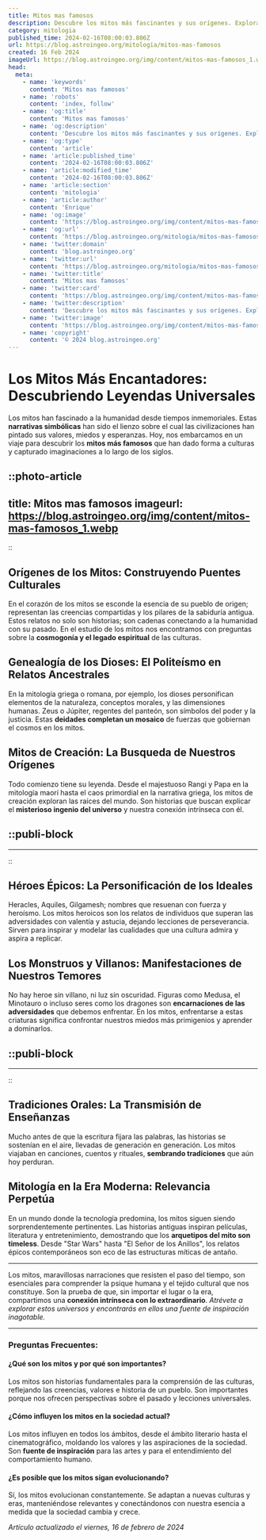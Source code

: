 ```yaml
---
title: Mitos mas famosos
description: Descubre los mitos más fascinantes y sus orígenes. Explora historias que han cautivado la humanidad por siglos.
category: mitologia
published_time: 2024-02-16T08:00:03.806Z
url: https://blog.astroingeo.org/mitologia/mitos-mas-famosos
created: 16 Feb 2024
imageUrl: https://blog.astroingeo.org/img/content/mitos-mas-famosos_1.webp
head:
  meta:
    - name: 'keywords'
      content: 'Mitos mas famosos'
    - name: 'robots'
      content: 'index, follow'
    - name: 'og:title'
      content: 'Mitos mas famosos'
    - name: 'og:description'
      content: 'Descubre los mitos más fascinantes y sus orígenes. Explora historias que han cautivado la humanidad por siglos.'
    - name: 'og:type'
      content: 'article'
    - name: 'article:published_time'
      content: '2024-02-16T08:00:03.806Z'
    - name: 'article:modified_time'
      content: '2024-02-16T08:00:03.806Z'
    - name: 'article:section'
      content: 'mitologia'
    - name: 'article:author'
      content: 'Enrique'
    - name: 'og:image'
      content: 'https://blog.astroingeo.org/img/content/mitos-mas-famosos_1.webp'
    - name: 'og:url'
      content: 'https://blog.astroingeo.org/mitologia/mitos-mas-famosos'
    - name: 'twitter:domain'
      content: 'blog.astroingeo.org'
    - name: 'twitter:url'
      content: 'https://blog.astroingeo.org/mitologia/mitos-mas-famosos'
    - name: 'twitter:title'
      content: 'Mitos mas famosos'
    - name: 'twitter:card'
      content: 'https://blog.astroingeo.org/img/content/mitos-mas-famosos_1.webp'
    - name: 'twitter:description'
      content: 'Descubre los mitos más fascinantes y sus orígenes. Explora historias que han cautivado la humanidad por siglos.'
    - name: 'twitter:image'
      content: 'https://blog.astroingeo.org/img/content/mitos-mas-famosos_1.webp'
    - name: 'copyright'
      content: '© 2024 blog.astroingeo.org'
---
```

# Los Mitos Más Encantadores: Descubriendo Leyendas Universales

Los mitos han fascinado a la humanidad desde tiempos inmemoriales. Estas **narrativas simbólicas** han sido el lienzo sobre el cual las civilizaciones han pintado sus valores, miedos y esperanzas. Hoy, nos embarcamos en un viaje para descubrir los **mitos más famosos** que han dado forma a culturas y capturado imaginaciones a lo largo de los siglos.


::photo-article
---
title: Mitos mas famosos
imageurl: https://blog.astroingeo.org/img/content/mitos-mas-famosos_1.webp
---
::


## Orígenes de los Mitos: Construyendo Puentes Culturales

En el corazón de los mitos se esconde la esencia de su pueblo de origen; representan las creencias compartidas y los pilares de la sabiduría antigua. Estos relatos no solo son historias; son cadenas conectando a la humanidad con su pasado. En el estudio de los mitos nos encontramos con preguntas sobre la **cosmogonía y el legado espiritual** de las culturas.

## Genealogía de los Dioses: El Politeísmo en Relatos Ancestrales

En la mitología griega o romana, por ejemplo, los dioses personifican elementos de la naturaleza, conceptos morales, y las dimensiones humanas. Zeus o Júpiter, regentes del panteón, son símbolos del poder y la justicia. Estas **deidades completan un mosaico** de fuerzas que gobiernan el cosmos en los mitos.

## Mitos de Creación: La Busqueda de Nuestros Orígenes

Todo comienzo tiene su leyenda. Desde el majestuoso Rangi y Papa en la mitología maorí hasta el caos primordial en la narrativa griega, los mitos de creación exploran las raíces del mundo. Son historias que buscan explicar el **misterioso ingenio del universo** y nuestra conexión intrínseca con él.


  ::publi-block
  ---
  ---
  ::
  
  
## Héroes Épicos: La Personificación de los Ideales

Heracles, Aquiles, Gilgamesh; nombres que resuenan con fuerza y heroísmo. Los mitos heroicos son los relatos de individuos que superan las adversidades con valentía y astucia, dejando lecciones de perseverancia. Sirven para inspirar y modelar las cualidades que una cultura admira y aspira a replicar.

## Los Monstruos y Villanos: Manifestaciones de Nuestros Temores

No hay heroe sin villano, ni luz sin oscuridad. Figuras como Medusa, el Minotauro o incluso seres como los dragones son **encarnaciones de las adversidades** que debemos enfrentar. En los mitos, enfrentarse a estas criaturas significa confrontar nuestros miedos más primigenios y aprender a dominarlos.


  ::publi-block
  ---
  ---
  ::
  
  
## Tradiciones Orales: La Transmisión de Enseñanzas

Mucho antes de que la escritura fijara las palabras, las historias se sostenían en el aire, llevadas de generación en generación. Los mitos viajaban en canciones, cuentos y rituales, **sembrando tradiciones** que aún hoy perduran.

## Mitología en la Era Moderna: Relevancia Perpetúa

En un mundo donde la tecnología predomina, los mitos siguen siendo sorprendentemente pertinentes. Las historias antiguas inspiran películas, literatura y entretenimiento, demostrando que los **arquetipos del mito son timeless**. Desde "Star Wars" hasta "El Señor de los Anillos", los relatos épicos contemporáneos son eco de las estructuras míticas de antaño.

---

Los mitos, maravillosas narraciones que resisten el paso del tiempo, son esenciales para comprender la psique humana y el tejido cultural que nos constituye. Son la prueba de que, sin importar el lugar o la era, compartimos una **conexión intrínseca con lo extraordinario**. *Atrévete a explorar estos universos y encontrarás en ellos una fuente de inspiración inagotable.*

---

### Preguntas Frecuentes:

#### ¿Qué son los mitos y por qué son importantes?

Los mitos son historias fundamentales para la comprensión de las culturas, reflejando las creencias, valores e historia de un pueblo. Son importantes porque nos ofrecen perspectivas sobre el pasado y lecciones universales.

#### ¿Cómo influyen los mitos en la sociedad actual?

Los mitos influyen en todos los ámbitos, desde el ámbito literario hasta el cinematográfico, moldando los valores y las aspiraciones de la sociedad. Son **fuente de inspiración** para las artes y para el entendimiento del comportamiento humano.

#### ¿Es posible que los mitos sigan evolucionando?

Sí, los mitos evolucionan constantemente. Se adaptan a nuevas culturas y eras, manteniéndose relevantes y conectándonos con nuestra esencia a medida que la sociedad cambia y crece.

_Artículo actualizado el viernes, 16 de febrero de 2024_